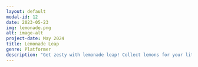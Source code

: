 ```yaml
---
layout: default
modal-id: 12
date: 2023-05-23
img: lemonade.png
alt: image-alt
project-date: May 2024
title: Lemonade Leap
genre: Platformer
description: "Get zesty with lemonade leap! Collect lemons for your little bro before time runs out- but watch out for the cows! Play in your browser at <a href='http://uvacs.games/games/gbstudio/lemonade'>http://uvacs.games/games/gbstudio/lemonade</a> <em>A game by Alexander Lindsay & Ronald Orellana</em>"
---
```

